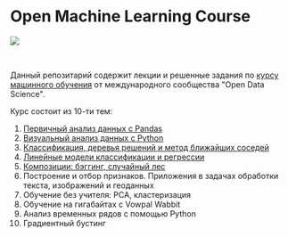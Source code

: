 # Open Machine Learning Course
<p>
  <a href="https://mlcourse.ai/">
    <img src="https://mlcourse.ai/images/ods_stickers.jpg">
  </a>
</p>
<br>

Данный репозитарий содержит лекции и решенные задания по [курсу машинного обучения](https://mlcourse.ai/)
от международного сообщества "Open Data Science".

Курс состоит из 10-ти тем:

1. [Первичный анализ данных с Pandas](topic01_pandas_data_analysis)
2. [Визуальный анализ данных c Python](topic02_visual_analysis)
3. [Классификация, деревья решений и метод ближайших соседей](topic03_decision_trees_knn)
4. [Линейные модели классификации и регрессии](topic04_linear_models)
5. [Композиции: бэггинг, случайный лес](topic05_bagging_rf)
6. Построение и отбор признаков. Приложения в задачах обработки текста, изображений и геоданных
7. Обучение без учителя: PCA, кластеризация
8. Обучение на гигабайтах c Vowpal Wabbit
9. Анализ временных рядов с помощью Python
10. Градиентный бустинг
